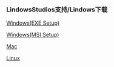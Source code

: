 ### LindowsStudios支持/Lindows下载  

[Windows(EXE Setup)]()  

[Windows(MSI Setup)]()  

[Mac]()  

[Linux]()  


